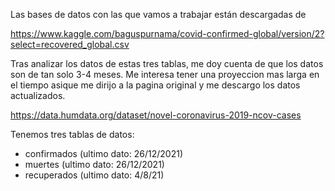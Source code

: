 Las bases de datos con las que vamos a trabajar están descargadas de 

https://www.kaggle.com/baguspurnama/covid-confirmed-global/version/2?select=recovered_global.csv

Tras analizar los datos de estas tres tablas, me doy cuenta de que los datos son de tan solo 3-4 meses. Me interesa tener una proyeccion mas larga en el tiempo asique me dirijo a la pagina original y me descargo los datos actualizados. 

https://data.humdata.org/dataset/novel-coronavirus-2019-ncov-cases

Tenemos tres tablas de datos:
- confirmados (ultimo dato: 26/12/2021)
- muertes (ultimo dato: 26/12/2021)
- recuperados (ultimo dato: 4/8/21)

